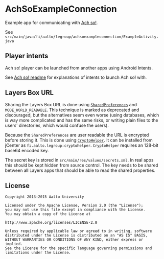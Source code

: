 AchSoExampleConnection
======================

Example app for communicating with [Ach so!][achso].

See `src/main/java/fi/aalto/legroup/achsoexampleconnection/ExampleActivity.java`

Player intents
--------------

Ach so! player can be launched from another apps using Android Intents.

See [Ach so! readme][achso-readme] for explanations of intents to launch Ach so! with.

Layers Box URL
--------------

Sharing the Layers Box URL is done using [`SharedPreferences`][sharedprefs] and `MODE_WORLD_READABLE`.
This technique is marked as deprecated and discouraged, but the alternatives seem even worse (using
databases, which is way more complicated and has the same risks, or writing plain files to the
users' directories, which would confuse the users).

Because the `SharedPreferences` are user readable the URL is encrypted before storing it. This is
done using [`CryptoHelper`][cryptohelper]. It can be installed from jCenter as
`fi.aalto.legroup:cryptohelper`. `CryptoHelper` requires an 128-bit base64 encoded key.

The secret key is stored in `src/main/res/values/secrets.xml`. In real apps this should be kept hidden
from source control. The key needs to be shared between all Layers apps that should be able to read
the shared properties.

[achso]: https://github.com/learning-layers/achso
[achso-readme]: https://github.com/learning-layers/AchSo/tree/6e90fc49678f1b4eb41e173a284acfaebd7b29e2#launching-ach-so-from-intents
[sharedprefs]: http://developer.android.com/reference/android/content/SharedPreferences.html
[cryptohelper]: https://github.com/learning-layers/CryptoHelper

License
-------

```
Copyright 2013–2015 Aalto University

Licensed under the Apache License, Version 2.0 (the "License");
you may not use this file except in compliance with the License.
You may obtain a copy of the License at

http://www.apache.org/licenses/LICENSE-2.0

Unless required by applicable law or agreed to in writing, software
distributed under the License is distributed on an "AS IS" BASIS,
WITHOUT WARRANTIES OR CONDITIONS OF ANY KIND, either express or implied.
See the License for the specific language governing permissions and
limitations under the License.
```

